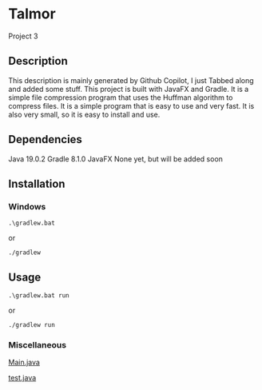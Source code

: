 # Talmor

Project 3

## Description

This description is mainly generated by Github Copilot, I just Tabbed along and added some stuff.
This project is built with JavaFX and Gradle. It is a simple file compression program that uses the Huffman algorithm to compress files. It is a simple program that is easy to use and very fast. It is also very small, so it is easy to install and use.

## Dependencies

Java 19.0.2
Gradle 8.1.0
JavaFX None yet, but will be added soon

## Installation

### Windows

```.\gradlew.bat```

or

```./gradlew```

## Usage

```.\gradlew.bat run```

or

```./gradlew run```


### Miscellaneous


[Main.java](src/main/java/Main.java)

[test.java](src/test/java/test.java)
